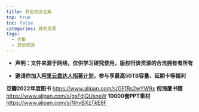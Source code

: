 ```yaml
---
title: 其他资源合集
top: true
toc: false
categories: 其他资源
tags:
  - 合集
  - 其他资源
---
```


- **声明：文件来源于网络，仅供学习研究使用，版权归该资源的合法拥有者所有**

- **邀请你加入[阿里云盘达人招募计划](https://pages.aliyundrive.com/mobile-page/web/signup.html?code=a98d13a)，参与享最高50TB容量、延期卡等福利**

**豆瓣2022年度图书** https://www.alipan.com/s/GFfRs2wYW9x
**倪海厦书籍** https://www.alipan.com/s/gsFdjQUsneW
**10000套PPT素材** https://www.alipan.com/s/NhvBXzTkE8F
